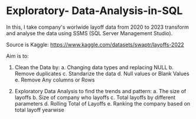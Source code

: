 # Exploratory- Data-Analysis-in-SQL

In this, I take company's worlwide layoff data from 2020 to 2023 transform and analyse the data using SSMS (SQL Server Management Studio).

Source is Kaggle: https://www.kaggle.com/datasets/swaptr/layoffs-2022

Aim is to:
1. Clean the Data by:
    a. Changing data types and replacing NULL
    b. Remove duplicates
    c. Standarize the data
    d. Null values or Blank Values
    e. Remove Any columns or Rows
   
2. Exploratory Data Analysis to find the trends and pattern:
   a. The size of layoffs
   b. Size of company who layoffs
   c. Total layoffs by different parameters
   d. Rolling Total of Layoffs
   e. Ranking the company based on total layoff yearwise
